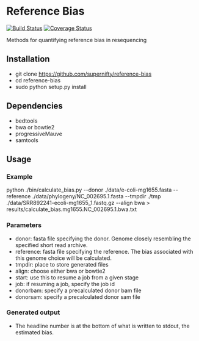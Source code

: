 # Reference Bias
[![Build Status](https://travis-ci.org/supernifty/reference-bias.svg?branch=master)](https://travis-ci.org/supernifty/mgsa)
[![Coverage Status](https://coveralls.io/repos/supernifty/reference-bias/badge.svg?branch=master&service=github)](https://coveralls.io/github/supernifty/reference-bias?branch=master)

Methods for quantifying reference bias in resequencing

## Installation

* git clone https://github.com/supernifty/reference-bias
* cd reference-bias
* sudo python setup.py install

## Dependencies

* bedtools
* bwa or bowtie2
* progressiveMauve
* samtools

## Usage

### Example
python ./bin/calculate_bias.py --donor ./data/e-coli-mg1655.fasta --reference ./data/phylogeny/NC_002695.1.fasta --tmpdir ./tmp ./data/SRR892241-ecoli-mg1655_1.fastq.gz --align bwa > results/calculate_bias.mg1655.NC_002695.1.bwa.txt

### Parameters

* donor: fasta file specifying the donor. Genome closely resembling the specified short read archive.
* reference: fasta file specifying the reference. The bias associated with this genome choice will be calculated.
* tmpdir: place to store generated files
* align: choose either bwa or bowtie2
* start: use this to resume a job from a given stage
* job: if resuming a job, specify the job id
* donorbam: specify a precalculated donor bam file
* donorsam: specify a precalculated donor sam file

### Generated output

* The headline number is at the bottom of what is written to stdout, the estimated bias.

